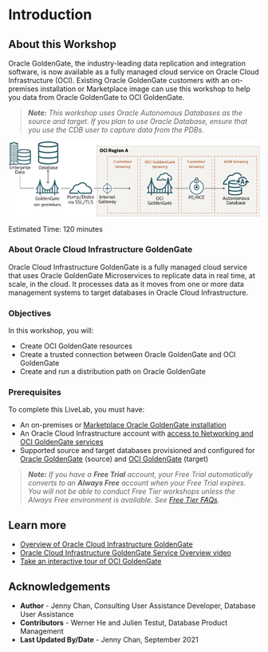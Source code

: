 # Introduction

## About this Workshop

Oracle GoldenGate, the industry-leading data replication and integration software, is now available as a fully managed cloud service on Oracle Cloud Infrastructure (OCI). Existing Oracle GoldenGate customers with an on-premises installation or Marketplace image can use this workshop to help you data from Oracle GoldenGate to OCI GoldenGate.

> ***Note:** This workshop uses Oracle Autonomous Databases as the source and target. If you plan to use Oracle Database, ensure that you use the CDB user to capture data from the PDBs.*

![Diagram](images/onprem2oci.png)

Estimated Time: 120 minutes

### About Oracle Cloud Infrastructure GoldenGate

Oracle Cloud Infrastructure GoldenGate is a fully managed cloud service that uses Oracle GoldenGate Microservices to replicate data in real time, at scale, in the cloud. It processes data as it moves from one or more data management systems to target databases in Oracle Cloud Infrastructure.

### Objectives

In this workshop, you will:
* Create OCI GoldenGate resources
* Create a trusted connection between Oracle GoldenGate and OCI GoldenGate
* Create and run a distribution path on Oracle GoldenGate

### Prerequisites

To complete this LiveLab, you must have:

* An on-premises or [Marketplace Oracle GoldenGate installation](https://docs.oracle.com/en/middleware/goldengate/core/21.1/oggmp/oracle-goldengate-microservices-oracle-cloud-marketplace.html)
* An Oracle Cloud Infrastructure account with [access to Networking and OCI GoldenGate services](https://docs.oracle.com/en/cloud/paas/goldengate-service/using/getting-started-goldengate.html#GUID-F85CADD5-48A0-4B38-B8CB-C45C6D4F4361)
* Supported source and target databases provisioned and configured for [Oracle GoldenGate](https://www.oracle.com/technetwork/middleware/ogg-21-1-0-0-0-cert-matrix-7503910.xls) (source) and [OCI GoldenGate](https://docs.oracle.com/en/cloud/paas/goldengate-service/using/database-registrations.html#GUID-384772C7-B327-420C-B6AA-B6CEA727322F) (target)

> ***Note:** If you have a **Free Trial** account, your Free Trial automatically converts to an **Always Free** account when your Free Trial expires. You will not be able to conduct Free Tier workshops unless the Always Free environment is available. See [Free Tier FAQs](https://www.oracle.com/cloud/free/faq.html).*


## Learn more

* [Overview of Oracle Cloud Infrastructure GoldenGate](https://docs.oracle.com/cloud/paas/goldengate-service/using/overview-goldengate.html)
* [Oracle Cloud Infrastructure GoldenGate Service Overview video](https://apexapps.oracle.com/pls/apex/f?p=44785:112:0::::P112_CONTENT_ID:29278)
* [Take an interactive tour of OCI GoldenGate](https://apexapps.oracle.com/pls/apex/f?p=44785:112:0::::P112_CONTENT_ID:29986)

## Acknowledgements
* **Author** - Jenny Chan, Consulting User Assistance Developer, Database User Assistance
* **Contributors** -  Werner He and Julien Testut, Database Product Management
* **Last Updated By/Date** - Jenny Chan, September 2021
